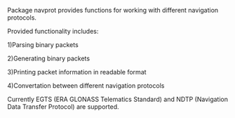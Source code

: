 
Package navprot provides functions for working with different navigation protocols.

Provided functionality includes:

1)Parsing binary packets

2)Generating binary packets

3)Printing packet information in readable format

4)Convertation between different navigation protocols

Currently EGTS (ERA GLONASS Telematics Standard) and NDTP (Navigation Data Transfer Protocol) are supported.
